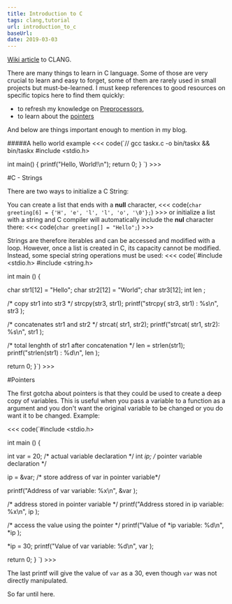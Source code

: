 ```yaml
---
title: Introduction to C
tags: clang,tutorial
url: introduction_to_c
baseUrl: 
date: 2019-03-03
---
```


 [Wiki article](https://en.wikipedia.org/wiki/C_%28programming_language%29) to CLANG.

There are many things to learn in C language. Some of those are very crucial to learn and easy to forget, some of them are rarely used in small projects but must-be-learned. I must keep references to good resources on specific topics here to find them quickly:

- to refresh my knowledge on [Preprocessors](https://www.techonthenet.com/c_language/directives/index.php), 
- to learn about the [pointers](https://www.tutorialspoint.com/cprogramming/c_pointers.htm)



And below are things important enough to mention in my blog.

#####A hello world example
 <<< code(`// gcc taskx.c -o bin/taskx && bin/taskx
#include <stdio.h>

int main() {
  printf("Hello, World!\\n");
  return 0;
}
`) >>> 

#C - Strings

There are two ways to initialize a C String:

You can  create a list that ends with a **null**  character,
 <<< code(`char greeting[6] = {'H', 'e', 'l', 'l', 'o', '\0'};`) >>>
or initialize a list with a string and C compiler will automatically include the **nul**  character there:
 <<< code(`char greeting[] = "Hello";`) >>> 

Strings are therefore iterables and can be accessed and modified with a loop. However, once a list is created in C, its capacity cannot be modified. Instead, some special string operations must be used:
 <<< code(`#include <stdio.h>
#include <string.h>

int main () {

   char str1[12] = "Hello";
   char str2[12] = "World";
   char str3[12];
   int  len ;

   /* copy str1 into str3 */
   strcpy(str3, str1);
   printf("strcpy( str3, str1) :  %s\\n", str3 );

   /* concatenates str1 and str2 */
   strcat( str1, str2);
   printf("strcat( str1, str2):   %s\\n", str1 );

   /* total lenghth of str1 after concatenation */
   len = strlen(str1);
   printf("strlen(str1) :  %d\\n", len );

   return 0;
}`) >>> 

#Pointers

The first gotcha about pointers is that they could be used to create a deep copy of variables. This is useful when you pass a variable to a function as a argument and you don't want the original variable to be changed or you do want it to be changed. Example:

 <<< code(`#include <stdio.h>

int main () {

   int  var = 20;   /* actual variable declaration */
   int  *ip;        /* pointer variable declaration */

   ip = &var;  /* store address of var in pointer variable*/

   printf("Address of var variable: %x\\n", &var  );

   /* address stored in pointer variable */
   printf("Address stored in ip variable: %x\\n", ip );

   /* access the value using the pointer */
   printf("Value of *ip variable: %d\\n", *ip );

   *ip = 30;
   printf("Value of var variable: %d\\n", var  );

   return 0;
}
`) >>> 

The last printf will give the value of `var` as a 30, even though `var` was not directly manipulated.

So far until here.
